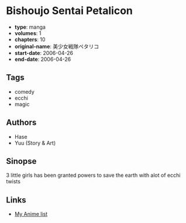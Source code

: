 # Bishoujo Sentai Petalicon

-   **type**: manga
-   **volumes**: 1
-   **chapters**: 10
-   **original-name**: 美少女戦隊ペタリコ
-   **start-date**: 2006-04-26
-   **end-date**: 2006-04-26

## Tags

-   comedy
-   ecchi
-   magic

## Authors

-   Hase
-   Yuu (Story & Art)

## Sinopse

3 little girls has been granted powers to save the earth with alot of ecchi twists

## Links

-   [My Anime list](https://myanimelist.net/manga/11224/Bishoujo_Sentai_Petalicon)
